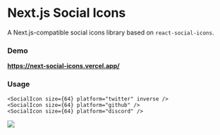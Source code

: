 # Next.js Social Icons

A Next.js-compatible social icons library based on `react-social-icons`.

### Demo

**https://next-social-icons.vercel.app/**

### Usage

```tsx
<SocialIcon size={64} platform="twitter" inverse />
<SocialIcon size={64} platform="github" />
<SocialIcon size={64} platform="discord" />
```

![](https://raw.githubusercontent.com/ctjlewis/next-social-icons/master/public/icons.png)